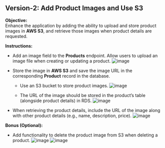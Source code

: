 ## Version-2: Add Product Images and Use S3

**Objective:**  
Enhance the application by adding the ability to upload and store product images in **AWS S3**, and retrieve those images when product details are requested.

**Instructions:**  
- Add an image field to the **Products** endpoint. Allow users to upload an image file when creating or updating a product.
![image](https://github.com/user-attachments/assets/52b8283a-8f5f-41d4-83ed-056d37f39add)

- Store the image in **AWS S3** and save the image URL in the corresponding **Product** record in the database.
  - Use an S3 bucket to store product images.
![image](https://github.com/user-attachments/assets/ffb27456-3b4e-4d36-80ba-01a541bcfefa)

  - The URL of the image should be stored in the product’s table (alongside product details) in RDS.
![image](https://github.com/user-attachments/assets/fcaf81cd-7fb9-44bd-9319-d4ff020916df)

- When retrieving the product details, include the URL of the image along with other product details (e.g., name, description, price).
![image](https://github.com/user-attachments/assets/23ca0747-a8c7-4b49-aba6-e655df03090a)


**Bonus (Optional):**
- Add functionality to delete the product image from S3 when deleting a product.
![image](https://github.com/user-attachments/assets/babebc2a-4a6b-4cea-aa5b-ce075bd511b5)
![image](https://github.com/user-attachments/assets/79e5051d-46d4-4101-b753-bdef0a0c2859)


